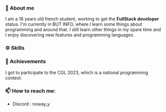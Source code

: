
### 💬 About me

I am a 18 years old french student, working to get the **FullStack developer** status. I'm currently in BUT INFO, where I learn some things about programming and around that. I still learn other things in my spare time and I enjoy discovering new features and programming languages.

### ⚙️ Skills

### 🔭 Achievements
I got to participate to the CGL 2023, which is a national programming contest.


### 📫 How to reach me:
- Discord : noway_y


<!--
**NoWauu/NoWauu** is a ✨ _special_ ✨ repository because its `README.md` (this file) appears on your GitHub profile.

Here are some ideas to get you started:

- 🔭 I’m currently working on ...
- 🌱 I’m currently learning ...
- 👯 I’m looking to collaborate on ...
- 🤔 I’m looking for help with ...
- 💬 Ask me about ...
- 📫 How to reach me: ...
- 😄 Pronouns: ...
- ⚡ Fun fact: ...
-->
